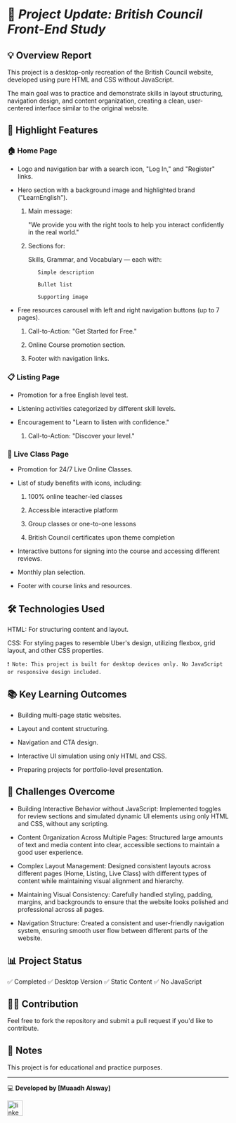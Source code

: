 #  🚀 *Project Update: British Council  Front-End Study*


## 💡 Overview Report
This project is a desktop-only recreation of the British Council website, developed using pure HTML and CSS without JavaScript.

The main goal was to practice and demonstrate skills in layout structuring, navigation design, and content organization, creating a clean, user-centered interface similar to the original website.


## 🔶 Highlight Features
### 🏠 Home Page

- Logo and navigation bar with a search icon, "Log In," and "Register" links.

- Hero section with a background image and highlighted brand ("LearnEnglish").

   1.  Main message:

        "We provide you with the right tools to help you interact confidently in the real world."

  2. Sections for:

        Skills, Grammar, and Vocabulary — each with:

            Simple description

            Bullet list

            Supporting image

- Free resources carousel with left and right navigation buttons (up to 7 pages).

    1. Call-to-Action: "Get Started for Free."

    2.  Online Course promotion section.

    3. Footer with navigation links.

### 📋 Listing Page

- Promotion for a free English level test.

- Listening activities categorized by different skill levels.

- Encouragement to "Learn to listen with confidence."

    1. Call-to-Action: "Discover your level."

### 🎯 Live Class Page

  -  Promotion for 24/7 Live Online Classes.

  - List of study benefits with icons, including:

       1.  100% online teacher-led classes

      2. Accessible interactive platform

      3. Group classes or one-to-one lessons

      4. British Council certificates upon theme completion

  - Interactive buttons for signing into the course and accessing different reviews.

  - Monthly plan selection.

  - Footer with course links and resources.



   ## 🛠 Technologies Used

  HTML: For structuring content and layout.
  
  CSS: For styling pages to resemble Uber's design, utilizing flexbox, grid layout, and other CSS properties.

    ❗ Note: This project is built for desktop devices only. No JavaScript or responsive design included.

 ## 📚 Key Learning Outcomes

  - Building multi-page static websites.

  -  Layout and content structuring.

  - Navigation and CTA design.

  - Interactive UI simulation using only HTML and CSS.

  - Preparing projects for portfolio-level presentation.

## 🚧 Challenges Overcome


  - Building Interactive Behavior without JavaScript:
    Implemented toggles for review sections and simulated dynamic UI elements using only HTML and CSS, without any scripting.

  - Content Organization Across Multiple Pages:
    Structured large amounts of text and media content into clear, accessible sections to maintain a good user experience.

  - Complex Layout Management:
    Designed consistent layouts across different pages (Home, Listing, Live Class) with different types of content while maintaining visual alignment and hierarchy.
  
  - Maintaining Visual Consistency:
    Carefully handled styling, padding, margins, and backgrounds to ensure that the website looks polished and professional across all pages.

   - Navigation Structure:
    Created a consistent and user-friendly navigation system, ensuring smooth user flow between different parts of the website.

## 📊 Project Status

✅ Completed
✅ Desktop Version
✅ Static Content
✅ No JavaScript


## 🧑‍💻 Contribution

Feel free to fork the repository and submit a pull request if you'd like to contribute.

## 📜 Notes
This project is for educational and practice purposes.

---
💻 **Developed by [Muaadh Alsway]**

<a href="https://www.linkedin.com/posts/muaddh-alsway_webdevelopment-html-css-activity-7311701650274938880-ZZQZ?utm_source=share&utm_medium=member_desktop&rcm=ACoAADejAqQBo4IKkDbZQ2uIFfqpjS0OHOJntq8"  target="_blank" >
    <img src="https://img.shields.io/static/v1?message=LinkedIn&logo=linkedin&label=&color=0077B5&logoColor=white&labelColor=&style=for-the-badge" height="35" alt="linkedin logo"  />
  </a>
